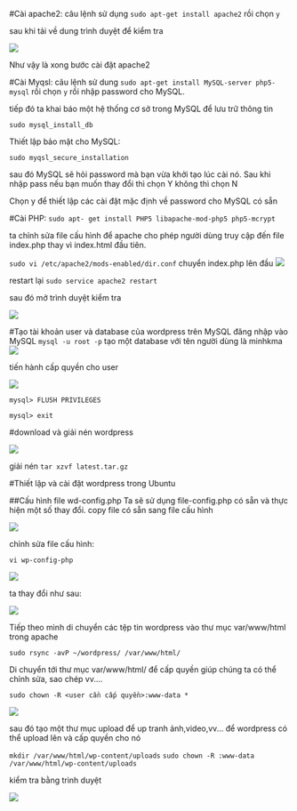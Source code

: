 #Cài apache2:câu lệnh sử dụng ```sudo apt-get install apache2``` rồi chọn ``y``sau khi tải về dung trình duyệt để kiểm tra<img src="http://i.imgur.com/mqsBoeL.png">Như vậy là xong bước cài đặt apache2 #Cài Myqsl:câu lệnh sử dung ```sudo apt-get install MySQL-server php5-mysql``` rồi chọn ``y`` rồi nhập password cho MySQL.tiếp đó ta khai báo một hệ thống cơ sở trong MySQL để lưu trữ thông tin ``sudo mysql_install_db``Thiết lập bảo mật cho MySQL: ```sudo myqsl_secure_installation``` sau đó MySQL sẽ hỏi password mà bạn vừa khởi tạo lúc cài nó. Sau khi nhập pass nếu bạn muốn thay đổi thì chọn Y không thì chọn NChọn y để thiết lập các cài đặt mặc định về password cho MySQL có sẵn#Cài PHP:```sudo apt- get install PHP5 libapache-mod-php5 php5-mcrypt```ta chỉnh sửa file cấu hình để apache cho phép người dùng truy cập đến file index.php thay vì index.html đầu tiên.```sudo vi /etc/apache2/mods-enabled/dir.conf```chuyển index.php lên đầu <img src="http://i.imgur.com/RubAbXU.png">restart lại ``sudo service apache2 restart ``sau đó mở trình duyệt kiểm tra <img src="http://i.imgur.com/l5EvT0Z.png">#Tạo tài khoản user và database của wordpress trên MySQL đăng nhập vào MySQL ```mysql -u root -p```tạo một database với tên người dùng là minhkma<img src="http://i.imgur.com/fmGwRWe.png">tiến hành cấp quyền cho user<img src="http://i.imgur.com/KTFAjVN.png">```mysql> FLUSH PRIVILEGES```  ```mysql> exit ```#download và giải nén wordpress<img src="http://i.imgur.com/WuAVGZi.png">giải nén ``tar xzvf latest.tar.gz``#Thiết lập và cài đặt wordpress trong Ubuntu ##Cấu hình file wd-config.phpTa sẽ sử dụng file-config.php có sẵn và thực hiện một số thay đổi.copy file có sẵn sang file cấu hình<img src="http://i.imgur.com/VuyUBpm.png"> chỉnh sửa file cấu hình:```vi wp-config-php```<img src="http://i.imgur.com/6rPCcGX.png">ta thay đổi như sau:<img src="http://i.imgur.com/WAzHeIA.png">Tiếp theo mình di chuyển các tệp tin wordpress vào thư mục var/www/html trong apache```sudo rsync -avP ~/wordpress/ /var/www/html/```Di chuyển tới thư mục var/www/html/ để cấp quyền giúp chúng ta có thể chỉnh sửa, sao chép vv....``sudo chown -R <user cần cấp quyền>:www-data *``<img src="http://i.imgur.com/2uvhb0e.png">sau đó tạo một thư mục upload để up tranh ảnh,video,vv... để wordpress có thể upload lên và cấp quyền cho nó ```mkdir /var/www/html/wp-content/uploads``````sudo chown -R :www-data /var/www/html/wp-content/uploads```kiểm tra bằng trình duyệt  <img src="http://i.imgur.com/kCLAOt8.png">